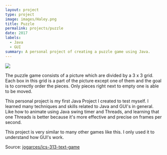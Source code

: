 ```yaml
---
layout: project
type: project
image: images/Haley.png
title: Puzzle
permalink: projects/puzzle
date: 2017
labels:
  - Java
  - GUI
summary: A personal project of creating a puzzle game using Java.
---
```


<img class="ui image" src="{{ site.baseurl }}/images/cotton-header.png">

The puzzle game consists of a picture which are divided by a 3 x 3 grid. Each box in this grid is a part of the picture except one of 
them and the goal is to correctly order the pieces. Only pieces right next to empty one is able to be moved. 

This personal project is my first Java Project I created to test myself. I learned many techniques and skills related to Java and GUI's in general. Like how to animate using Java swing timer and Threads, and learning that one Threads is better because it's more effective and precise on frames per second.

This project is very similar to many other games like this. I only used it to understand how GUI's work. 

Source: <a href="https://github.com/jogarces/ics-313-text-game"><i class="large github icon "></i>jogarces/ics-313-text-game</a>

